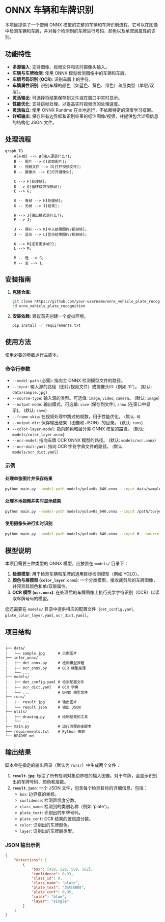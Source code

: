 # ONNX 车辆和车牌识别

本项目提供了一个使用 ONNX 模型的完整的车辆和车牌识别流程。它可以在图像中检测车辆和车牌，并对每个检测到的车牌进行号码、颜色以及单双层属性的识别。

## 功能特性

- **多源输入**: 支持图像、视频文件和实时摄像头输入。
- **车辆与车牌检测**: 使用 ONNX 模型检测图像中的车辆和车牌。
- **车牌号码识别 (OCR)**: 识别车牌上的字符。
- **车牌属性识别**: 识别车牌的颜色（如蓝色、黄色、绿色）和层类型（单层/双层）。
- **灵活输出**: 可选择将结果保存到文件或在窗口中实时显示。
- **性能优化**: 支持跳帧处理，以提高实时视频流的处理速度。
- **灵活独立**: 使用 ONNX Runtime 在本地运行，不依赖特定的深度学习框架。
- **详细输出**: 保存带有边界框和识别结果的标注图像/视频，并提供包含详细信息的结构化 JSON 文件。

## 处理流程

```mermaid
graph TD
    A[开始] --> B{输入源是什么?};
    B -- 图片 --> C[读取图片];
    B -- 视频文件 --> D[打开视频文件];
    B -- 摄像头 --> E[打开摄像头];

    C --> F[处理帧];
    D --> G[循环读取视频帧];
    E --> G;

    G -- 有帧 --> H[处理帧];
    G -- 无帧 --> I[结束];

    H --> J{输出模式是什么?};
    F --> J;

    J -- 保存 --> K[写入结果图片/视频帧];
    J -- 显示 --> L[显示结果图片/视频帧];

    K --> M{还有更多帧?};
    L --> M;

    M -- 是 --> G;
    M -- 否 --> I;
```

## 安装指南

1.  **克隆仓库:**
    ```bash
    git clone https://github.com/your-username/onnx_vehicle_plate_recognition.git
    cd onnx_vehicle_plate_recognition
    ```

2.  **安装依赖:**
    建议首先创建一个虚拟环境。
    ```bash
    pip install -r requirements.txt
    ```

## 使用方法

使用必要的参数运行主脚本。

### 命令行参数

-   `--model-path` (必需): 指向主 ONNX 检测模型文件的路径。
-   `--input`: 输入源的路径（图片/视频文件）或摄像头ID（例如 '0'）。 (默认: `data/sample.jpg`)
-   `--source-type`: 输入源的类型。可选值: `image`, `video`, `camera`。 (默认: `image`)
-   `--output-mode`: 输出模式。可选值: `save` (保存到文件), `show` (在窗口中显示)。 (默认: `save`)
-   `--frame-skip`: 在视频处理中跳过的帧数，用于性能优化。 (默认: `0`)
-   `--output-dir`: 保存输出结果（图像和 JSON）的目录。 (默认: `runs`)
-   `--color-layer-model`: 指向颜色和层分类 ONNX 模型的路径。 (默认: `models/color_layer.onnx`)
-   `--ocr-model`: 指向车牌 OCR ONNX 模型的路径。 (默认: `models/ocr.onnx`)
-   `--ocr-dict-yaml`: 指向 OCR 字符字典文件的路径。 (默认: `models/ocr_dict.yaml`)

### 示例

#### 处理单张图片并保存结果
```bash
python main.py --model-path models/yolov8s_640.onnx --input data/sample.jpg --source-type image --output-mode save
```

#### 处理本地视频并实时显示结果
```bash
python main.py --model-path models/yolov8s_640.onnx --input /path/to/your/video.mp4 --source-type video --output-mode show
```

#### 使用摄像头进行实时识别
```bash
python main.py --model-path models/yolov8s_640.onnx --input 0 --source-type camera --output-mode show
```

## 模型说明

本项目需要三种类型的 ONNX 模型，应放置在 `models/` 目录下：

1.  **检测模型**: 用于检测车辆和车牌的通用目标检测模型（例如 YOLO）。
2.  **颜色与层模型 (`color_layer.onnx`)**: 一个分类模型，接收裁剪后的车牌图像，并预测其颜色和单/双层属性。
3.  **OCR 模型 (`ocr.onnx`)**: 在处理后的车牌图像上执行光学字符识别（OCR）以读取车牌号码的模型。

您还需要在 `models/` 目录中提供相应的配置文件（`det_config.yaml`, `plate_color_layer.yaml`, `ocr_dict.yaml`）。

## 项目结构

```
.
├── data/
│   └── sample.jpg      # 示例图片
├── infer_onnx/
│   ├── det_onnx.py     # 检测模型推理
│   ├── ocr_onnx.py     # OCR 模型推理
│   └── ...
├── models/
│   ├── det_config.yaml # 检测配置文件
│   ├── ocr_dict.yaml   # OCR 字典
│   └── ...             # ONNX 模型文件
├── runs/
│   ├── result.jpg      # 输出图片
│   └── result.json     # 输出 JSON
├── utils/
│   ├── drawing.py      # 绘制结果的工具
│   └── ...
├── main.py             # 运行流程的主脚本
├── requirements.txt    # Python 依赖
└── README.md
```

## 输出结果

脚本会在指定的输出目录（默认为 `runs/`）中生成两个文件：

1.  **`result.jpg`**: 标注了所有检测对象边界框的输入图像。对于车牌，会显示识别出的车牌号码、颜色和层数。
2.  **`result.json`**: 一个 JSON 文件，包含每个检测目标的详细信息，包括：
    -   `box`: 边界框的坐标。
    -   `confidence`: 检测置信度分数。
    -   `class_name`: 检测到的类别名称（例如 'plate'）。
    -   `plate_text`: 识别出的车牌号码。
    -   `plate_conf`: OCR 结果的置信度分数。
    -   `color`: 识别出的车牌颜色。
    -   `layer`: 识别出的车牌层类型。

### JSON 输出示例

```json
{
    "detections": [
        {
            "box": [420, 529, 509, 562],
            "confidence": 0.93,
            "class_id": 0,
            "class_name": "plate",
            "plate_text": "苏A88888",
            "plate_conf": 0.95,
            "color": "blue",
            "layer": "single"
        }
    ]
}
